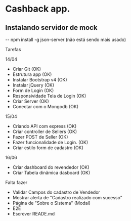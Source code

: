 # Cashback app.

## Instalando servidor de mock
-- npm install -g json-server (não está sendo mais usado)

Tarefas

14/04
- Criar Git (OK)
- Estrutura app (OK)
- Instalar Bootstrap v4 (OK)
- Instalar jQuery (OK)
- Form de Login (OK)
- Responsividade Tela de Login (OK)
- Criar Server (OK)
- Conectar com o Mongodb (OK)

15/04
- Criando API com express (OK)
- Criar controller de Sellers (OK)
- Fazer POST de Seller (OK)
- Fazer funcionalidade de Login. (OK)
- Criar estilo form de cadastro (OK)

16/06
- Criar dashboard do revendedor (OK)
- Criar Tabela dinâmica dasboard (OK)

Falta fazer

- Validar Campos do cadastro de Vendedor
- Mostrar alerta de "Cadastro realizado com sucesso"
- Página de "Sobre o Sistema" (Modal)
- E2E
- Escrever READE.md

